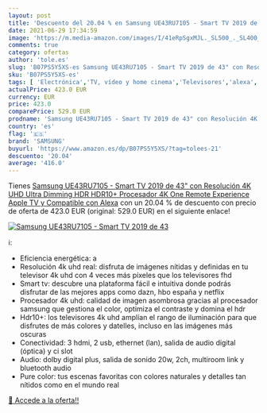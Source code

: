 ```yaml
---
layout: post
title: 'Descuento del 20.04 % en Samsung UE43RU7105 - Smart TV 2019 de 43'
date: 2021-06-29 17:34:59
image: 'https://m.media-amazon.com/images/I/41eRpSgxMJL._SL500_._SL400_.jpg'
comments: true
category: ofertas
author: 'tole.es'
slug: 'B07PS5Y5XS-es Samsung UE43RU7105 - Smart TV 2019 de 43" con Resolución...'
sku: 'B07PS5Y5XS-es'
tags: [ 'Electrónica','TV, vídeo y home cinema','Televisores','alexa','samsung', ]
actualPrice: 423.0 EUR
currency: EUR
price: 423.0
comparePrice: 529.0 EUR
prodname: 'Samsung UE43RU7105 - Smart TV 2019 de 43" con Resolución 4K UHD  Ultra Dimming  HDR  HDR10+   Procesador 4K  One Remote Experience  Apple TV y Compatible con Alexa'
country: 'es'
flag: '🇪🇸'
brand: 'SAMSUNG'
buyurl: 'https://www.amazon.es/dp/B07PS5Y5XS/?tag=tolees-21'
descuento: '20.04'
average: '416.0'
---
```


Tienes [Samsung UE43RU7105 - Smart TV 2019 de 43" con Resolución 4K UHD  Ultra Dimming  HDR  HDR10+   Procesador 4K  One Remote Experience  Apple TV y Compatible con Alexa](https://www.amazon.es/dp/B07PS5Y5XS/?tag=tolees-21) con un 20.04 % de descuento con precio de oferta de 423.0 EUR (original: 529.0 EUR) en el siguiente enlace!

[![Samsung UE43RU7105 - Smart TV 2019 de 43](https://m.media-amazon.com/images/I/41eRpSgxMJL._SL500_._SL400_.jpg)](https://www.amazon.es/dp/B07PS5Y5XS/?tag=tolees-21)

ℹ️:

- Eficiencia energética: a
- Resolución 4k uhd real: disfruta de imágenes nítidas y definidas en tu televisor 4k uhd con 4 veces más píxeles que los televisores fhd
- Smart tv: descubre una plataforma fácil e intuitiva donde podrás disfrutar de las mejores apps como dazn, hbo españa y netflix
- Procesador 4k uhd: calidad de imagen asombrosa gracias al procesador samsung que gestiona el color, optimiza el contraste y domina el hdr
- Hdr10+: los televisores 4k uhd amplían el rango de iluminación para que disfrutes de más colores y datelles, incluso en las imágenes más oscuras
- Conectividad: 3 hdmi, 2 usb, ethernet (lan), salida de audio digital (óptica) y ci slot
- Audio: dolby digital plus, salida de sonido 20w, 2ch, multiroom link y bluetooth audio
- Pure color: tus escenas favoritas con colores naturales y detalles tan nítidos como en el mundo real

[🛒 Accede a la oferta!!](https://www.amazon.es/dp/B07PS5Y5XS/?tag=tolees-21)
